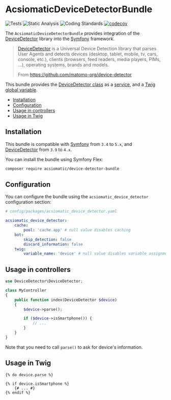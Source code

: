 # AcsiomaticDeviceDetectorBundle

![Tests](https://github.com/acsiomatic/device-detector-bundle/workflows/Tests/badge.svg)
![Static Analysis](https://github.com/acsiomatic/device-detector-bundle/workflows/Static%20Analysis/badge.svg)
![Coding Standards](https://github.com/acsiomatic/device-detector-bundle/workflows/Coding%20Standards/badge.svg)
[![codecov](https://codecov.io/gh/acsiomatic/device-detector-bundle/branch/main/graph/badge.svg?token=zUb7y8rBdo)](https://codecov.io/gh/acsiomatic/device-detector-bundle)

The `AcsiomaticDeviceDetectorBundle` provides integration of the [DeviceDetector] library into the [Symfony] framework.

> [DeviceDetector] is a Universal Device Detection library that parses User Agents and detects devices (desktop, tablet, mobile, tv, cars, console, etc.), clients (browsers, feed readers, media players, PIMs, ...), operating systems, brands and models.
> 
> From https://github.com/matomo-org/device-detector

This bundle provides the [DeviceDetector class] as a [service], and a [Twig global variable].

- [Installation](#installation)
- [Configuration](#configuration)
- [Usage in controllers](#usage-in-controllers)
- [Usage in Twig](#usage-in-twig)

## Installation

This bundle is compatible with [Symfony] from `3.4` to `5.x`, and [DeviceDetector] from `3.9` to `4.x`.

You can install the bundle using Symfony Flex:

```bash
composer require acsiomatic/device-detector-bundle
```

## Configuration

You can configure the bundle using the `acsiomatic_device_detector` configuration section:

```yaml
# config/packages/acsiomatic_device_detector.yaml

acsiomatic_device_detector:
    cache:
        pool: 'cache.app' # null value disables caching
    bot:
        skip_detection: false
        discard_information: false
    twig:
        variable_name: 'device' # null value disables variable assignment
```

## Usage in controllers

```php
use DeviceDetector\DeviceDetector;

class MyController
{
    public function index(DeviceDetector $device)
    {
        $device->parse();

        if ($device->isSmartphone()) {
            // ...
        }
    }
}
```

Note that you need to call `parse()` to ask for device's information.

## Usage in Twig

```twig
{% do device.parse %}

{% if device.isSmartphone %}
    {# ... #}
{% endif %}
```

[DeviceDetector class]: https://github.com/matomo-org/device-detector/blob/master/DeviceDetector.php
[DeviceDetector]: https://github.com/matomo-org/device-detector
[Symfony]: https://symfony.com/
[Twig global variable]: https://symfony.com/doc/current/templates.html#template-variables
[service]: https://symfony.com/doc/current/service_container.html#fetching-and-using-services
